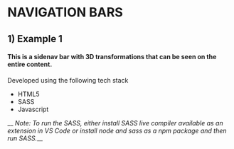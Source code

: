 # NAVIGATION BARS

## 1) Example 1   
#### This is a sidenav bar with 3D transformations that can be seen on the entire content.   
Developed using the following tech stack
- HTML5
- SASS
- Javascript

__ *Note: To run the SASS, either install SASS live compiler available as an extension in VS Code or install node and sass as a npm package and then run SASS.*__   